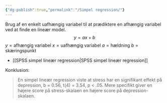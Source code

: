 ```yaml
---
{"dg-publish":true,"permalink":"/Simpel regression/"}
---
```



Brug af en enkelt uafhængig variabel til at prædiktere en afhængig variabel ved at finde en lineær model. $$y = ax + b$$
$y = \text{afhængig variabel}$
$x = \text{uafhængig variabel}$
$a = \text{hældning}$
$b = \text{skæringspunkt}$

- [[SPSS simpel lineær regression\|SPSS simpel lineær regression]]

Konklusion:
> En simpel lineær regression viste at stress har en signifikant effekt på depression, b = 0.56, t(4) = 3.54, p < .05. Mere specifikt giver en højere score på stress-skalaen en højere score på depression-skalaen.